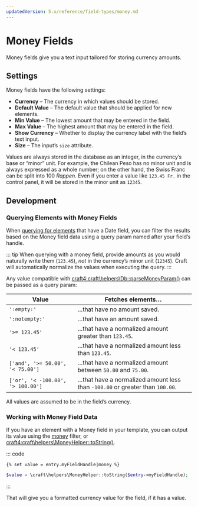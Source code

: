 ```yaml
---
updatedVersion: 5.x/reference/field-types/money.md
---
```


# Money Fields

Money fields give you a text input tailored for storing currency amounts.

## Settings

Money fields have the following settings:

- **Currency** – The currency in which values should be stored.
- **Default Value** – The default value that should be applied for new elements.
- **Min Value** – The lowest amount that may be entered in the field.
- **Max Value** – The highest amount that may be entered in the field.
- **Show Currency** – Whether to display the currency label with the field’s text input.
- **Size** – The input’s `size` attribute.

Values are always stored in the database as an integer, in the currency’s base or “minor” unit. For example, the Chilean Peso has no minor unit and is always expressed as a whole number; on the other hand, the Swiss Franc can be split into 100 _Rappen_. Even if you enter a value like `123.45 Fr.` in the control panel, it will be stored in the minor unit as `12345`.

## Development

### Querying Elements with Money Fields

When [querying for elements](element-queries.md) that have a Date field, you can filter the results based on the Money field data using a query param named after your field’s handle.

::: tip
When querying with a money field, provide amounts as you would naturally write them (`123.45`), _not_ in the currency’s minor unit (`12345`). Craft will automatically normalize the values when executing the query.
:::

Any value compatible with <craft4:craft\helpers\Db::parseMoneyParam()> can be passed as a query param:

| Value | Fetches elements…
| - | -
| `':empty:'` | …that have no amount saved.
| `':notempty:'` | …that have an amount saved.
| `'>= 123.45'` | …that have a normalized amount greater than `123.45`.
| `'< 123.45'` | …that have a normalized amount less than `123.45`.
| `['and', '>= 50.00', '< 75.00']` | …that have a normalized amount between `50.00` and `75.00`.
| `['or', '< -100.00', '> 100.00']` | …that have a normalized amount less than `-100.00` or greater than `100.00`.

All values are assumed to be in the field’s currency.

### Working with Money Field Data

If you have an element with a Money field in your template, you can output its value using the [money](dev/filters.md#money) filter, or <craft4:craft\helpers\MoneyHelper::toString()>.

::: code
```twig
{% set value = entry.myFieldHandle|money %}
```
```php
$value = \craft\helpers\MoneyHelper::toString($entry->myFieldHandle);
```
:::

That will give you a formatted currency value for the field, if it has a value.


